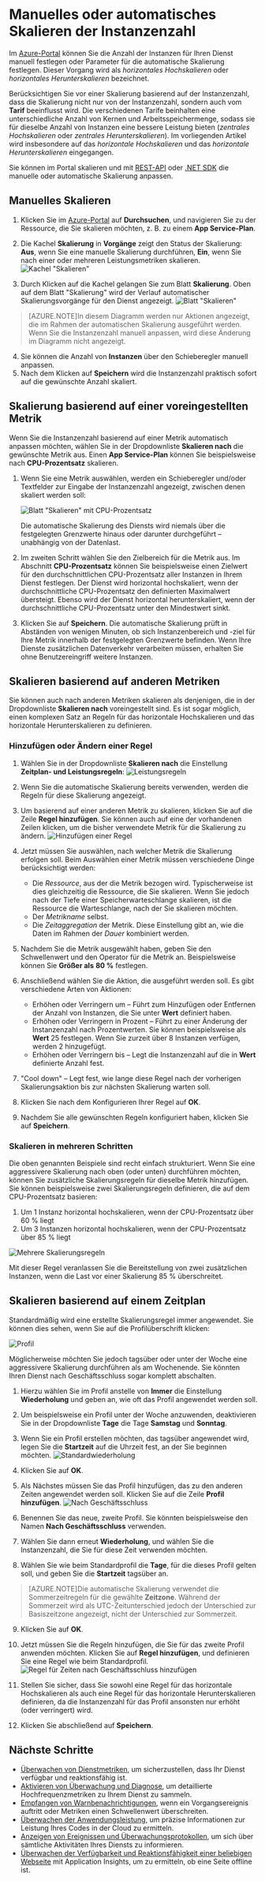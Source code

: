 <properties 
	pageTitle="Manuelles oder automatisches Skalieren der Instanzenzahl" 
	description="Erfahren Sie, wie Sie Ihre Dienste in Azure skalieren können." 
	authors="stepsic-microsoft-com" 
	manager="ronmart" 
	editor="" 
	services="azure-portal" 
	documentationCenter="na"/>

<tags 
	ms.service="azure-portal" 
	ms.workload="na" 
	ms.tgt_pltfrm="na" 
	ms.devlang="na" 
	ms.topic="article" 
	ms.date="09/08/2015" 
	ms.author="stepsic"/>

# Manuelles oder automatisches Skalieren der Instanzenzahl

Im [Azure-Portal](https://portal.azure.com/) können Sie die Anzahl der Instanzen für Ihren Dienst manuell festlegen oder Parameter für die automatische Skalierung festlegen. Dieser Vorgang wird als *horizontales Hochskalieren* oder *horizontales Herunterskalieren* bezeichnet.

Berücksichtigen Sie vor einer Skalierung basierend auf der Instanzenzahl, dass die Skalierung nicht nur von der Instanzenzahl, sondern auch vom **Tarif** beeinflusst wird. Die verschiedenen Tarife beinhalten eine unterschiedliche Anzahl von Kernen und Arbeitsspeichermenge, sodass sie für dieselbe Anzahl von Instanzen eine bessere Leistung bieten (*zentrales Hochskalieren* oder *zentrales Herunterskalieren*). Im vorliegenden Artikel wird insbesondere auf das *horizontale Hochskalieren* und das *horizontale Herunterskalieren* eingegangen.

Sie können im Portal skalieren und mit [REST-API](https://msdn.microsoft.com/library/azure/dn931953.aspx) oder [.NET SDK](https://www.nuget.org/packages/Microsoft.Azure.Insights/) die manuelle oder automatische Skalierung anpassen.

## Manuelles Skalieren

1. Klicken Sie im [Azure-Portal](https://portal.azure.com/) auf **Durchsuchen**, und navigieren Sie zu der Ressource, die Sie skalieren möchten, z. B. zu einem **App Service-Plan**.

2. Die Kachel **Skalierung** in **Vorgänge** zeigt den Status der Skalierung: **Aus**, wenn Sie eine manuelle Skalierung durchführen, **Ein**, wenn Sie nach einer oder mehreren Leistungsmetriken skalieren. ![Kachel "Skalieren"](./media/insights-how-to-scale/Insights_UsageLens.png)

3. Durch Klicken auf die Kachel gelangen Sie zum Blatt **Skalierung**. Oben auf dem Blatt "Skalierung" wird der Verlauf automatischer Skalierungsvorgänge für den Dienst angezeigt. ![Blatt "Skalieren"](./media/insights-how-to-scale/Insights_ScaleBladeDayZero.png)
    
>[AZURE.NOTE]In diesem Diagramm werden nur Aktionen angezeigt, die im Rahmen der automatischen Skalierung ausgeführt werden. Wenn Sie die Instanzenzahl manuell anpassen, wird diese Änderung im Diagramm nicht angezeigt.

4. Sie können die Anzahl von **Instanzen** über den Schieberegler manuell anpassen.
5. Nach dem Klicken auf **Speichern** wird die Instanzenzahl praktisch sofort auf die gewünschte Anzahl skaliert. 

## Skalierung basierend auf einer voreingestellten Metrik

Wenn Sie die Instanzenzahl basierend auf einer Metrik automatisch anpassen möchten, wählen Sie in der Dropdownliste **Skalieren nach** die gewünschte Metrik aus. Einen **App Service-Plan** können Sie beispielsweise nach **CPU-Prozentsatz** skalieren.

1. Wenn Sie eine Metrik auswählen, werden ein Schieberegler und/oder Textfelder zur Eingabe der Instanzenzahl angezeigt, zwischen denen skaliert werden soll:

    ![Blatt "Skalieren" mit CPU-Prozentsatz](./media/insights-how-to-scale/Insights_ScaleBladeCPU.png)
    
    Die automatische Skalierung des Diensts wird niemals über die festgelegten Grenzwerte hinaus oder darunter durchgeführt – unabhängig von der Datenlast.

2. Im zweiten Schritt wählen Sie den Zielbereich für die Metrik aus. Im Abschnitt **CPU-Prozentsatz** können Sie beispielsweise einen Zielwert für den durchschnittlichen CPU-Prozentsatz aller Instanzen in Ihrem Dienst festlegen. Der Dienst wird horizontal hochskaliert, wenn der durchschnittliche CPU-Prozentsatz den definierten Maximalwert übersteigt. Ebenso wird der Dienst horizontal herunterskaliert, wenn der durchschnittliche CPU-Prozentsatz unter den Mindestwert sinkt.

3. Klicken Sie auf **Speichern**. Die automatische Skalierung prüft in Abständen von wenigen Minuten, ob sich Instanzenbereich und -ziel für Ihre Metrik innerhalb der festgelegten Grenzwerte befinden. Wenn Ihre Dienste zusätzlichen Datenverkehr verarbeiten müssen, erhalten Sie ohne Benutzereingriff weitere Instanzen.

## Skalieren basierend auf anderen Metriken

Sie können auch nach anderen Metriken skalieren als denjenigen, die in der Dropdownliste **Skalieren nach** voreingestellt sind. Es ist sogar möglich, einen komplexen Satz an Regeln für das horizontale Hochskalieren und das horizontale Herunterskalieren zu definieren.

### Hinzufügen oder Ändern einer Regel

1. Wählen Sie in der Dropdownliste **Skalieren nach** die Einstellung **Zeitplan- und Leistungsregeln**: ![Leistungsregeln](./media/insights-how-to-scale/Insights_PerformanceRules.png)

2. Wenn Sie die automatische Skalierung bereits verwenden, werden die Regeln für diese Skalierung angezeigt.

3. Um basierend auf einer anderen Metrik zu skalieren, klicken Sie auf die Zeile **Regel hinzufügen**. Sie können auch auf eine der vorhandenen Zeilen klicken, um die bisher verwendete Metrik für die Skalierung zu ändern. ![Hinzufügen einer Regel](./media/insights-how-to-scale/Insights_AddRule.png)

4. Jetzt müssen Sie auswählen, nach welcher Metrik die Skalierung erfolgen soll. Beim Auswählen einer Metrik müssen verschiedene Dinge berücksichtigt werden:
    * Die *Ressource*, aus der die Metrik bezogen wird. Typischerweise ist dies gleichzeitig die Ressource, die Sie skalieren. Wenn Sie jedoch nach der Tiefe einer Speicherwarteschlange skalieren, ist die Ressource die Warteschlange, nach der Sie skalieren möchten.
    * Der *Metrikname* selbst. 
    * Die *Zeitaggregation* der Metrik. Diese Einstellung gibt an, wie die Daten im Rahmen der *Dauer* kombiniert werden.
    
5. Nachdem Sie die Metrik ausgewählt haben, geben Sie den Schwellenwert und den Operator für die Metrik an. Beispielsweise können Sie **Größer als** **80 %** festlegen.

6. Anschließend wählen Sie die Aktion, die ausgeführt werden soll. Es gibt verschiedene Arten von Aktionen:
    * Erhöhen oder Verringern um – Führt zum Hinzufügen oder Entfernen der Anzahl von Instanzen, die Sie unter **Wert** definiert haben.
    * Erhöhen oder Verringern in Prozent – Führt zu einer Änderung der Instanzenzahl nach Prozentwerten. Sie können beispielsweise als **Wert** 25 festlegen. Wenn Sie zurzeit über 8 Instanzen verfügen, werden 2 hinzugefügt.
    * Erhöhen oder Verringern bis – Legt die Instanzenzahl auf die in **Wert** definierte Anzahl fest.

7. "Cool down" – Legt fest, wie lange diese Regel nach der vorherigen Skalierungsaktion bis zur nächsten Skalierung warten soll.
    
8. Klicken Sie nach dem Konfigurieren Ihrer Regel auf **OK**.

9. Nachdem Sie alle gewünschten Regeln konfiguriert haben, klicken Sie auf **Speichern**.

### Skalieren in mehreren Schritten

Die oben genannten Beispiele sind recht einfach strukturiert. Wenn Sie eine aggressivere Skalierung nach oben (oder unten) durchführen möchten, können Sie zusätzliche Skalierungsregeln für dieselbe Metrik hinzufügen. Sie können beispielsweise zwei Skalierungsregeln definieren, die auf dem CPU-Prozentsatz basieren:

1. Um 1 Instanz horizontal hochskalieren, wenn der CPU-Prozentsatz über 60 % liegt
2. Um 3 Instanzen horizontal hochskalieren, wenn der CPU-Prozentsatz über 85 % liegt

![Mehrere Skalierungsregeln](./media/insights-how-to-scale/Insights_MultipleScaleRules.png)

Mit dieser Regel veranlassen Sie die Bereitstellung von zwei zusätzlichen Instanzen, wenn die Last vor einer Skalierung 85 % überschreitet.

## Skalieren basierend auf einem Zeitplan


Standardmäßig wird eine erstellte Skalierungsregel immer angewendet. Sie können dies sehen, wenn Sie auf die Profilüberschrift klicken:

![Profil](./media/insights-how-to-scale/Insights_Profile.png)

Möglicherweise möchten Sie jedoch tagsüber oder unter der Woche eine aggressivere Skalierung durchführen als am Wochenende. Sie könnten Ihren Dienst nach Geschäftsschluss sogar komplett abschalten.

1. Hierzu wählen Sie im Profil anstelle von **Immer** die Einstellung **Wiederholung** und geben an, wie oft das Profil angewendet werden soll.

2. Um beispielsweise ein Profil unter der Woche anzuwenden, deaktivieren Sie in der Dropdownliste **Tage** die Tage **Samstag** und **Sonntag**.

3. Wenn Sie ein Profil erstellen möchten, das tagsüber angewendet wird, legen Sie die **Startzeit** auf die Uhrzeit fest, an der Sie beginnen möchten. ![Standardwiederholung](./media/insights-how-to-scale/Insights_ProfileRecurrence.png)

4. Klicken Sie auf **OK**.

5. Als Nächstes müssen Sie das Profil hinzufügen, das zu den anderen Zeiten angewendet werden soll. Klicken Sie auf die Zeile **Profil hinzufügen**. ![Nach Geschäftsschluss](./media/insights-how-to-scale/Insights_ProfileOffWork.png)

6. Benennen Sie das neue, zweite Profil. Sie könnten beispielsweise den Namen **Nach Geschäftsschluss** verwenden.

7. Wählen Sie dann erneut **Wiederholung**, und wählen Sie die Instanzenzahl, die Sie für diese Zeit verwenden möchten.

8. Wählen Sie wie beim Standardprofil die **Tage**, für die dieses Profil gelten soll, und geben Sie die **Startzeit** tagsüber an.

>[AZURE.NOTE]Die automatische Skalierung verwendet die Sommerzeitregeln für die gewählte **Zeitzone**. Während der Sommerzeit wird als UTC-Zeitunterschied jedoch der Unterschied zur Basiszeitzone angezeigt, nicht der Unterschied zur Sommerzeit.

9. Klicken Sie auf **OK**.

10. Jetzt müssen Sie die Regeln hinzufügen, die Sie für das zweite Profil anwenden möchten. Klicken Sie auf **Regel hinzufügen**, und definieren Sie eine Regel wie beim Standardprofil. ![Regel für Zeiten nach Geschäftsschluss hinzufügen](./media/insights-how-to-scale/Insights_RuleOffWork.png)

11. Stellen Sie sicher, dass Sie sowohl eine Regel für das horizontale Hochskalieren als auch eine Regel für das horizontale Herunterskalieren definieren, da die Instanzenzahl für das Profil ansonsten nur erhöht (oder verringert) wird.

12. Klicken Sie abschließend auf **Speichern**.

## Nächste Schritte

* [Überwachen von Dienstmetriken](insights-how-to-customize-monitoring.md), um sicherzustellen, dass Ihr Dienst verfügbar und reaktionsfähig ist.
* [Aktivieren von Überwachung und Diagnose](insights-how-to-use-diagnostics.md), um detaillierte Hochfrequenzmetriken zu Ihrem Dienst zu sammeln.
* [Empfangen von Warnbenachrichtigungen](insights-receive-alert-notifications.md), wenn ein Vorgangsereignis auftritt oder Metriken einen Schwellenwert überschreiten.
* [Überwachen der Anwendungsleistung](insights-perf-analytics.md), um präzise Informationen zur Leistung Ihres Codes in der Cloud zu ermitteln.
* [Anzeigen von Ereignissen und Überwachungsprotokollen](insights-debugging-with-events.md), um sich über sämtliche Aktivitäten Ihres Diensts zu informieren.
* [Überwachen der Verfügbarkeit und Reaktionsfähigkeit einer beliebigen Webseite](../app-insights-monitor-web-app-availability.md) mit Application Insights, um zu ermitteln, ob eine Seite offline ist.
 

<!---HONumber=Sept15_HO2-->